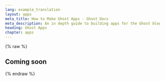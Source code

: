 ```yaml
---
lang: example_translation
layout: apps
meta_title: How to Make Ghost Apps - Ghost Docs
meta_description: An in depth guide to building apps for the Ghost blogging platform. 
heading: Ghost Apps
chapter: apps
---
```


{% raw %}

## Coming soon

{% endraw %}
